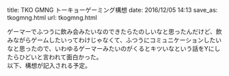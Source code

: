 title: TKO GMNG トーキョーゲーミング構想
date: 2016/12/05 14:13
save_as: tkogmng.html
url: tkogmng.html


ゲーマーでふつうに飲み会みたいなのできたらたのしいなと思ったんだけど、飲みながらゲームしたいってわけじゃなくて、ふつうにコミュニケーションしたいなと思ったので、いわゆるゲーマーみたいのがくるとキツいなという話をYにしたらひどいと言われて面白かった。  
以下、構想が記入される予定。